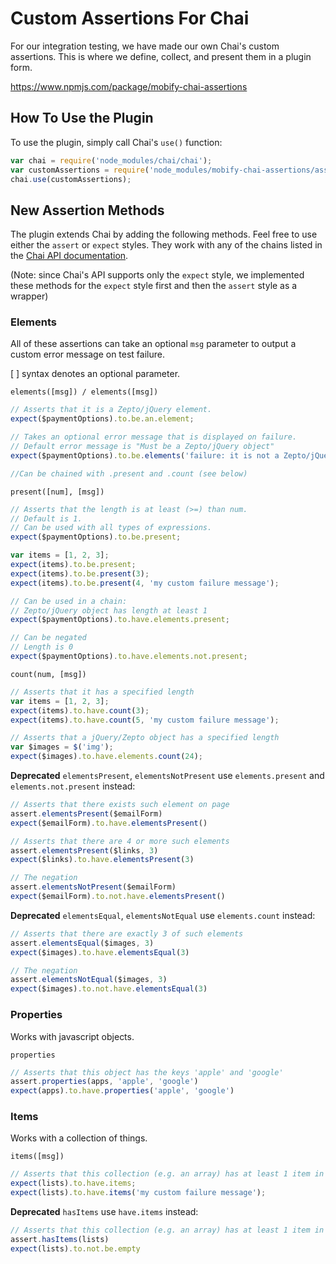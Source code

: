 # Custom Assertions For Chai

For our integration testing, we have made our own Chai's custom assertions. This is where we define, collect, and present them in a plugin form.

https://www.npmjs.com/package/mobify-chai-assertions


## How To Use the Plugin

To use the plugin, simply call Chai's `use()` function:

```javascript
var chai = require('node_modules/chai/chai');
var customAssertions = require('node_modules/mobify-chai-assertions/assertions');
chai.use(customAssertions);
```


## New Assertion Methods

The plugin extends Chai by adding the following methods. Feel free to use either the `assert` or `expect` styles. They work with any of the chains listed in the [Chai API documentation](http://chaijs.com/api/bdd/).

(Note: since Chai's API supports only the `expect` style, we implemented these methods for the `expect` style first and then the `assert` style as a wrapper)

### Elements

All of these assertions can take an optional `msg` parameter to output a custom error message on test failure. 

[ ] syntax denotes an optional parameter. 

`elements([msg]) / elements([msg])`

```javascript
// Asserts that it is a Zepto/jQuery element.
expect($paymentOptions).to.be.an.element;

// Takes an optional error message that is displayed on failure.
// Default error message is "Must be a Zepto/jQuery object"
expect($paymentOptions).to.be.elements('failure: it is not a Zepto/jQuery object');

//Can be chained with .present and .count (see below)
```

`present([num], [msg])`

```javascript
// Asserts that the length is at least (>=) than num.
// Default is 1. 
// Can be used with all types of expressions.
expect($paymentOptions).to.be.present;

var items = [1, 2, 3];
expect(items).to.be.present;
expect(items).to.be.present(3);
expect(items).to.be.present(4, 'my custom failure message');

// Can be used in a chain:
// Zepto/jQuery object has length at least 1
expect($paymentOptions).to.have.elements.present;

// Can be negated
// Length is 0
expect($paymentOptions).to.have.elements.not.present;
```

`count(num, [msg])`

```javascript
// Asserts that it has a specified length
var items = [1, 2, 3];
expect(items).to.have.count(3);
expect(items).to.have.count(5, 'my custom failure message');

// Asserts that a jQuery/Zepto object has a specified length
var $images = $('img');
expect($images).to.have.elements.count(24);
```

**Deprecated** `elementsPresent`, `elementsNotPresent` use `elements.present` and `elements.not.present` instead:

```javascript
// Asserts that there exists such element on page
assert.elementsPresent($emailForm)
expect($emailForm).to.have.elementsPresent()

// Asserts that there are 4 or more such elements
assert.elementsPresent($links, 3)
expect($links).to.have.elementsPresent(3)

// The negation
assert.elementsNotPresent($emailForm)
expect($emailForm).to.not.have.elementsPresent()
```

**Deprecated** `elementsEqual`, `elementsNotEqual` use `elements.count` instead:

```javascript
// Asserts that there are exactly 3 of such elements
assert.elementsEqual($images, 3)
expect($images).to.have.elementsEqual(3)

// The negation
assert.elementsNotEqual($images, 3)
expect($images).to.not.have.elementsEqual(3)
```

### Properties

Works with javascript objects.

`properties`

```javascript
// Asserts that this object has the keys 'apple' and 'google'
assert.properties(apps, 'apple', 'google')
expect(apps).to.have.properties('apple', 'google')
```

### Items

Works with a collection of things.

`items([msg])`

```javascript
// Asserts that this collection (e.g. an array) has at least 1 item in it
expect(lists).to.have.items;
expect(lists).to.have.items('my custom failure message');
```

**Deprecated** `hasItems` use `have.items` instead:

```javascript
// Asserts that this collection (e.g. an array) has at least 1 item in it
assert.hasItems(lists)
expect(lists).to.not.be.empty
```
